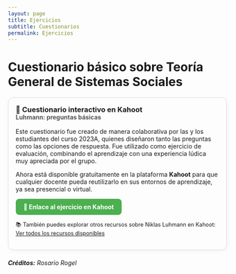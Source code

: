 ```yaml
---
layout: page
title: Ejercicios 
subtitle: Cuestionarios
permalink: Ejercicios
---
```


# Cuestionario básico sobre Teoría General de Sistemas Sociales

<div style="border: 1px solid #ddd; border-radius: 12px; padding: 1.2em; margin-bottom: 1.5em; box-shadow: 2px 2px 10px rgba(0,0,0,0.05);">
  <h3 style="margin-top: 0;">🎯 Cuestionario interactivo en Kahoot <br><small style="font-size: 0.85em; color: #555;">Luhmann: preguntas básicas</small></h3>
  
  <p style="margin-bottom: 1em;">
    Este cuestionario fue creado de manera colaborativa por las y los estudiantes del curso 2023A, quienes diseñaron tanto las preguntas como las opciones de respuesta. 
    Fue utilizado como ejercicio de evaluación, combinando el aprendizaje con una experiencia lúdica muy apreciada por el grupo.
  </p>

  <p style="margin-bottom: 1em;">
    Ahora está disponible gratuitamente en la plataforma <strong>Kahoot</strong> para que cualquier docente pueda reutilizarlo en sus entornos de aprendizaje, ya sea presencial o virtual.
  </p>

  <a href="https://kahoot.it/solo/?quizId=881541a8-9b57-4fe8-8703-7c31e98d310e&gameMode=nano" target="_blank" rel="noopener" style="display: inline-block; background-color: #4CAF50; color: white; padding: 10px 18px; border-radius: 8px; text-decoration: none; font-weight: bold;">🚀 Enlace al ejercicio en Kahoot</a>

  <p style="margin-top: 1em; font-size: 0.9em;">
    📚 También puedes explorar otros recursos sobre Niklas Luhmann en Kahoot: <br>
    <a href="https://create.kahoot.it/search-results/all?query=Niklas+Luhmann&orderBy=relevance&inventoryItemId=ANY" target="_blank" rel="noopener">Ver todos los recursos disponibles</a>
  </p>
</div>

***Créditos:** Rosario Rogel*
